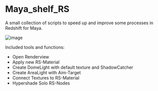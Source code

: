 # Maya_shelf_RS
A small collection of scripts to speed up and improve some processes in Redshift for Maya.

![image](https://github.com/ThomasSchienagel/Maya_shelf_RS/assets/135319899/c907d98f-1f67-48d3-bc5c-cacd74bb2c79)

Included tools and functions:
- Open Renderview
- Apply new RS-Material
- Create DomeLight with default texture and ShadowCatcher
- Create AreaLight with Aim-Target
- Connect Textures to RS-Material
- Hypershade Solo RS-Nodes

